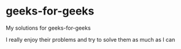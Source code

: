 # geeks-for-geeks
My solutions for geeks-for-geeks

I really enjoy their problems and try to solve them as much as I can
